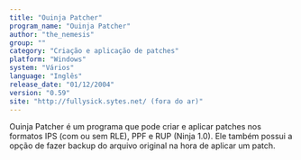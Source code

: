 ```yaml
---
title: "Ouinja Patcher"
program_name: "Ouinja Patcher"
author: "the_nemesis"
group: ""
category: "Criação e aplicação de patches"
platform: "Windows"
system: "Vários"
language: "Inglês"
release_date: "01/12/2004"
version: "0.59"
site: "http://fullysick.sytes.net/ (fora do ar)"
---
```

Ouinja Patcher é um programa que pode criar e aplicar patches nos formatos IPS (com ou sem RLE), PPF e RUP (Ninja 1.0). Ele também possui a opção de fazer backup do arquivo original na hora de aplicar um patch.
